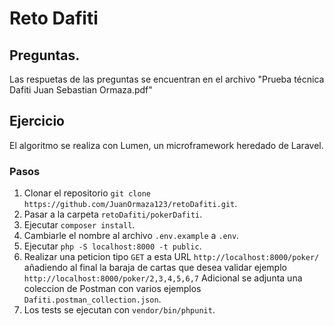 # Reto Dafiti

## Preguntas.
Las respuetas de las preguntas se encuentran en el archivo "Prueba técnica Dafiti Juan Sebastian Ormaza.pdf"

## Ejercicio
El algoritmo se realiza con Lumen, un microframework heredado de Laravel.
### Pasos
1. Clonar el repositorio ```git clone https://github.com/JuanOrmaza123/retoDafiti.git```.
2. Pasar a la carpeta ```retoDafiti/pokerDafiti```.
3. Ejecutar ```composer install```.
4. Cambiarle el nombre al archivo ```.env.example``` a ```.env```.
5. Ejecutar ```php -S localhost:8000 -t public```.
6. Realizar una peticion tipo ```GET``` a esta URL ```http://localhost:8000/poker/``` añadiendo al final la baraja de cartas que desea validar ejemplo ```http://localhost:8000/poker/2,3,4,5,6,7``` Adicional se adjunta una coleccion de Postman con varios ejemplos ```Dafiti.postman_collection.json```.
7. Los tests se ejecutan con ```vendor/bin/phpunit```.
